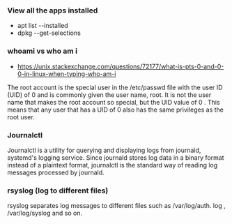 ### View all the apps installed
- apt list --installed
- dpkg --get-selections


### whoami vs who am i
- https://unix.stackexchange.com/questions/72177/what-is-pts-0-and-0-0-in-linux-when-typing-who-am-i

The root account is the special user in the /etc/passwd file with the user ID (UID) of 0 and is commonly given the user name, root. It is not the user name that makes the root account so special, but the UID value of 0 . This means that any user that has a UID of 0 also has the same privileges as the root user.


### Journalctl
Journalctl is a utility for querying and displaying logs from journald, systemd's logging service. Since journald stores log data in a binary format instead of a plaintext format, journalctl is the standard way of reading log messages processed by journald.

### rsyslog (log to different files)
rsyslog separates log messages to different files such as /var/log/auth. log , /var/log/syslog and so on.
